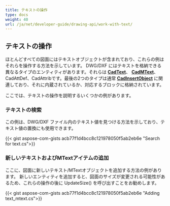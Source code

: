 ```yaml
---
title: テキストの操作
type: docs
weight: 40
url: /ja/net/developer-guide/drawing-api/work-with-text/
---
```


## **テキストの操作**

ほとんどすべての図面にはテキストオブジェクトが含まれており、これらの例はそれらを操作する方法を示しています。 
DWG/DXF にはテキストを格納できる異なるタイプのエンティティがあります。それらは [**CadText**](https://reference.aspose.com/cad/net/aspose.cad.fileformats.cad.cadobjects/cadtext/)、 
[**CadMText**](https://reference.aspose.com/cad/net/aspose.cad.fileformats.cad.cadobjects/cadmtext/)、 
CadAttDef、CadAttribです。最後の2つのタイプは通常 [**CadInsertObject**](https://reference.aspose.com/cad/net/aspose.cad.fileformats.cad.cadobjects/cadinsertobject/)
に関連しており、それに内蔵されているか、対応するブロックに格納されています。

ここでは、テキストの操作を説明するいくつかの例があります。

### **テキストの検索**

この例は、DWG/DXF ファイル内のテキスト値を見つける方法を示しており、テキスト値の置換にも使用できます。

{{< gist aspose-com-gists acb77f1d4bcc8c121978050f5ab2eb6e "Search for text.cs">}}

### **新しいテキストおよびMTextアイテムの追加**

ここに、図面に新しいテキスト/MTextオブジェクトを追加する方法の例があります。 新しいエンティティを追加すると、図面のサイズが変更される可能性があるため、これらの操作の後に UpdateSize() を呼び出すことをお勧めします。

{{< gist aspose-com-gists acb77f1d4bcc8c121978050f5ab2eb6e "Adding text_mtext.cs">}}
